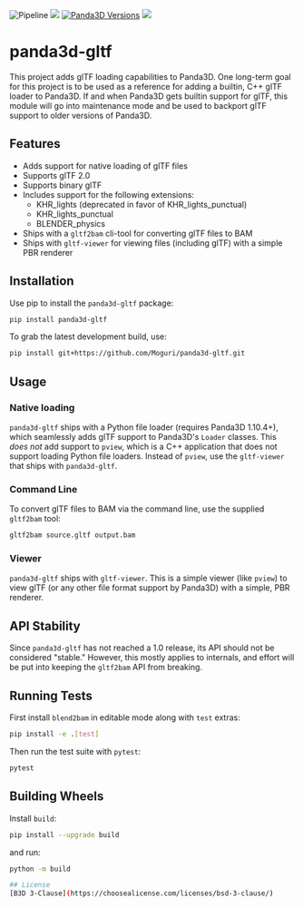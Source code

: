 ![Pipeline](https://github.com/Moguri/panda3d-gltf/workflows/Pipeline/badge.svg)
[![](https://img.shields.io/pypi/pyversions/panda3d_gltf.svg)](https://pypi.org/project/panda3d-gltf/)
[![Panda3D Versions](https://img.shields.io/badge/panda3d-1.10%2C%201.11-blue.svg)](https://www.panda3d.org/)
[![](https://img.shields.io/github/license/Moguri/panda3d-gltf.svg)](https://choosealicense.com/licenses/bsd-3-clause/)

# panda3d-gltf
This project adds glTF loading capabilities to Panda3D.
One long-term goal for this project is to be used as a reference for adding a builtin, C++ glTF loader to Panda3D.
If and when Panda3D gets builtin support for glTF, this module will go into maintenance mode and be used to backport glTF support to older versions of Panda3D.

## Features
* Adds support for native loading of glTF files
* Supports glTF 2.0
* Supports binary glTF
* Includes support for the following extensions:
  * KHR_lights (deprecated in favor of KHR_lights_punctual)
  * KHR_lights_punctual
  * BLENDER_physics
* Ships with a `gltf2bam` cli-tool for converting glTF files to BAM
* Ships with `gltf-viewer` for viewing files (including glTF) with a simple PBR renderer

## Installation

Use pip to install the `panda3d-gltf` package:

```bash
pip install panda3d-gltf
```

To grab the latest development build, use:

```bash
pip install git+https://github.com/Moguri/panda3d-gltf.git

```

## Usage

### Native loading

`panda3d-gltf` ships with a Python file loader (requires Panda3D 1.10.4+), which seamlessly adds glTF support to Panda3D's `Loader` classes.
This *does not* add support to `pview`, which is a C++ application that does not support loading Python file loaders.
Instead of `pview`, use the `gltf-viewer` that ships with `panda3d-gltf`.

### Command Line

To convert glTF files to BAM via the command line, use the supplied `gltf2bam` tool:

```bash
gltf2bam source.gltf output.bam
```

### Viewer

`panda3d-gltf` ships with `gltf-viewer`.
This is a simple viewer (like `pview`) to view glTF (or any other file format support by Panda3D) with a simple, PBR renderer.

## API Stability

Since `panda3d-gltf` has not reached a 1.0 release, its API should not be considered "stable."
However, this mostly applies to internals, and effort will be put into keeping the `gltf2bam` API from breaking.

## Running Tests

First install `blend2bam` in editable mode along with `test` extras:

```bash
pip install -e .[test]
```

Then run the test suite with `pytest`:

```bash
pytest
```

## Building Wheels

Install `build`:

```bash
pip install --upgrade build
```

and run:

```bash
python -m build

## License
[B3D 3-Clause](https://choosealicense.com/licenses/bsd-3-clause/)

